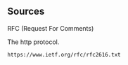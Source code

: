 ## Sources

RFC (Request For Comments)

The http protocol. 
```
https://www.ietf.org/rfc/rfc2616.txt
```